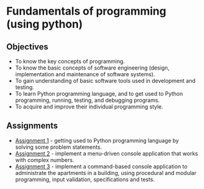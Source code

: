 # Fundamentals of programming (using python)
## Objectives
- To know the key concepts of programming.
- To know the basic concepts of software engineering (design, implementation and maintenance of software systems).
- To gain understanding of basic software tools used in development and testing.
- To learn Python programming language, and to get used to Python programming, running, testing, and debugging programs.
- To acquire and improve their individual programming style.

## Assignments
- [Assignment 1](https://github.com/andrei-dragan/fp-a1) - getting used to Python programming language by solving some problem statements.
- [Assignment 2](https://github.com/andrei-dragan/fp-a2) - implement a menu-driven console application that works with complex numbers.
- [Assignment 3](https://github.com/andrei-dragan/fp-a3) - implement a command-based console application to administrate the apartments in a building, using procedural and modular programming, input validation, specifications and tests.

